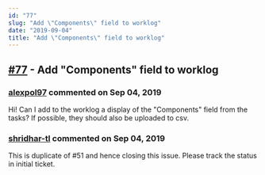 ```yaml
---
id: "77"
slug: "Add \"Components\" field to worklog"
date: "2019-09-04"
title: "Add \"Components\" field to worklog"
---
```



## [#77](https://github.com/shridhar-tl/jira-assistant/issues/77) - Add "Components" field to worklog

### [alexpol97](https://github.com/alexpol97) commented on Sep 04, 2019

Hi!
Can I add to the worklog a display of the "Components" field from the tasks? If possible, they should also be uploaded to csv.

### [shridhar-tl](https://github.com/shridhar-tl) commented on Sep 04, 2019

This is duplicate of #51 and hence closing this issue. Please track the status in initial ticket.
